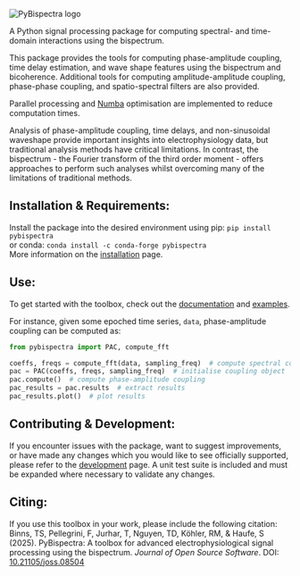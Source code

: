 ![PyBispectra logo](https://raw.githubusercontent.com/braindatalab/PyBispectra/main/docs/source/_static/logo.gif)

A Python signal processing package for computing spectral- and time-domain interactions using the bispectrum.

This package provides the tools for computing phase-amplitude coupling, time delay estimation, and wave shape features using the bispectrum and bicoherence. Additional tools for computing amplitude-amplitude coupling, phase-phase coupling, and spatio-spectral filters are also provided.

Parallel processing and [Numba](https://numba.pydata.org/) optimisation are implemented to reduce computation times.

Analysis of phase-amplitude coupling, time delays, and non-sinusoidal waveshape provide important insights into electrophysiology data, but traditional analysis methods have critical limitations. In contrast, the bispectrum - the Fourier transform of the third order moment - offers approaches to perform such analyses whilst overcoming many of the limitations of traditional methods.

## Installation & Requirements:
Install the package into the desired environment using pip: `pip install pybispectra`<br/>
or conda: `conda install -c conda-forge pybispectra`<br/>
More information on the [installation](https://pybispectra.readthedocs.io/latest/installation.html) page.

## Use:
To get started with the toolbox, check out the [documentation](https://pybispectra.readthedocs.io/latest/) and [examples](https://pybispectra.readthedocs.io/latest/examples.html).

For instance, given some epoched time series, `data`, phase-amplitude coupling can be computed as:

```python
from pybispectra import PAC, compute_fft

coeffs, freqs = compute_fft(data, sampling_freq)  # compute spectral coeffs
pac = PAC(coeffs, freqs, sampling_freq)  # initialise coupling object
pac.compute()  # compute phase-amplitude coupling
pac_results = pac.results  # extract results
pac_results.plot()  # plot results
```

## Contributing & Development:
If you encounter issues with the package, want to suggest improvements, or have made any changes which you would like to see officially supported, please refer to the [development](https://pybispectra.readthedocs.io/latest/development.html) page. A unit test suite is included and must be expanded where necessary to validate any changes.

## Citing:
If you use this toolbox in your work, please include the following citation:<br/>
Binns, TS, Pellegrini, F, Jurhar, T, Nguyen, TD, Köhler, RM, & Haufe, S (2025). PyBispectra: A toolbox for advanced electrophysiological signal processing using the bispectrum. *Journal of Open Source Software*. DOI: [10.21105/joss.08504](https://doi.org/10.21105/joss.08504)
